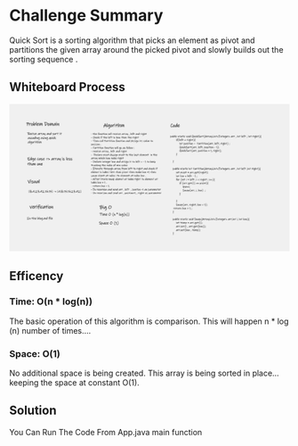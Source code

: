 # Challenge Summary
Quick Sort is a sorting algorithm that picks an element as pivot and partitions the given array around the picked pivot and slowly builds out the sorting sequence .

## Whiteboard Process
![Whiteboard](./assets/Whiteboard.png)

## Efficency

### Time: O(n * log(n))
The basic operation of this algorithm is comparison. This will happen n * log (n) number of times….
### Space: O(1)
No additional space is being created. This array is being sorted in place…keeping the space at constant O(1).


## Solution
You Can Run The Code From App.java main function 
